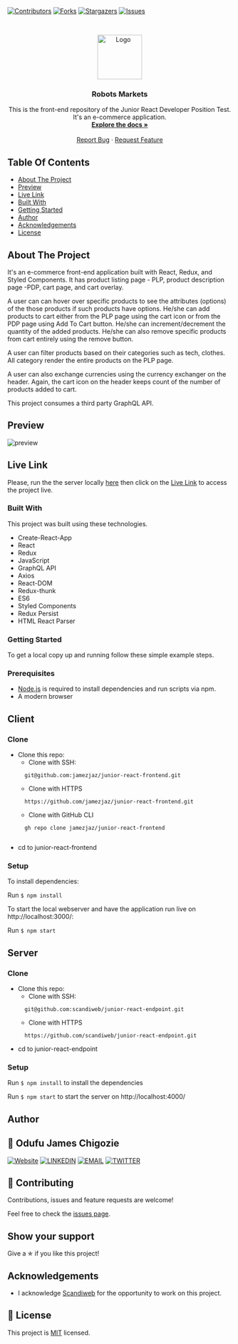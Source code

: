 <!--
*** Thanks for checking out this README Template. If you have a suggestion that would
*** make this better, please fork the repo and create a pull request or simply open
*** an issue with the tag "enhancement".
*** Thanks again! Now go create something AMAZING! :D
-->

<!-- PROJECT SHIELDS -->
<!--
*** I'm using markdown "reference style" links for readability.
*** Reference links are enclosed in brackets [ ] instead of parentheses ( ).
*** See the bottom of this document for the declaration of the reference variables
*** for contributors-url, forks-url, etc. This is an optional, concise syntax you may use.
*** https://www.markdownguide.org/basic-syntax/#reference-style-links
-->
[![Contributors][contributors-shield]][contributors-url]
[![Forks][forks-shield]][forks-url]
[![Stargazers][stars-shield]][stars-url]
[![Issues][issues-shield]][issues-url]


<!-- PROJECT LOGO -->
<br />
<p align="center">
  <a href="https://github.com/jamezjaz/Robot_Market">
    <img src="../junior-react-frontend/src/assets/icons/logo.png" alt="Logo" width="100" height="100">
  </a>

  <h3 align="center">Robots Markets</h3>

  <p align="center">
    This is the front-end repository of the Junior React Developer Position Test. It's an e-commerce application.
    <br />
    <a href="https://github.com/jamezjaz/Robot_Market"><strong>Explore the docs »</strong></a>
    <br />
    <br />
    <a href="https://github.com/jamezjaz/Robot_Market/issues">Report Bug</a>
    ·
    <a href="https://github.com/jamezjaz/Robot_Market/issues">Request Feature</a>
  </p>
</p>

<!-- TABLE OF CONTENTS -->
## Table Of Contents

* [About The Project](#about-the-project)
* [Preview](#preview)
* [Live Link](#live-link)
* [Built With](#built-with)
* [Getting Started](#getting-started)
* [Author](#author)
* [Acknowledgements](#acknowledgements)
* [License](#license)

<!-- ABOUT THE PROJECT -->
## About The Project
  It's an e-commerce front-end application built with React, Redux, and Styled Components. It has product listing page - PLP, product description page -PDP, cart page, and cart overlay.

  A user can can hover over specific products to see the attributes (options) of the those products if such products have options. He/she can add products to cart either from the PLP page using the cart icon or from the PDP page using Add To Cart button. He/she can increment/decrement the quantity of the added products. He/she can also remove specific products from cart entirely using the remove button.

  A user can filter products based on their categories such as tech, clothes. All category render the entire products on the PLP page.

  A user can also exchange currencies using the currency exchanger on the header. Again, the cart icon on the header keeps count of the number of products added to cart.

  This project consumes a third party GraphQL API.

## Preview
![preview](https://user-images.githubusercontent.com/57812000/156348166-65470deb-b3bc-4e8c-87f7-eee0a6981c32.png)

## Live Link
Please, run the the server locally [here](https://github.com/scandiweb/junior-react-endpoint) then click on the [Live Link](https://james-odufu-entry-react-test.netlify.app/) to access the project live.

### Built With
This project was built using these technologies.
* Create-React-App
* React
* Redux
* JavaScript
* GraphQL API
* Axios
* React-DOM
* Redux-thunk
* ES6
* Styled Components
* Redux Persist
* HTML React Parser

### Getting Started

To get a local copy up and running follow these simple example steps.

### Prerequisites

 * [Node.js](https://nodejs.org/) is required to install dependencies and run scripts via npm.
 * A modern browser

## Client
### Clone
* Clone this repo:
  - Clone with SSH:
  ```
    git@github.com:jamezjaz/junior-react-frontend.git
  ```
  - Clone with HTTPS
  ```
    https://github.com/jamezjaz/junior-react-frontend.git
  ```
  - Clone with GitHub CLI
  ```
    gh repo clone jamezjaz/junior-react-frontend
    
 - cd to junior-react-frontend

### Setup
To install dependencies:

Run ```$ npm install```

To start the local webserver and have the application run live on http://localhost:3000/:

Run ```$ npm start```

## Server
### Clone
* Clone this repo:
  - Clone with SSH:
  ```
    git@github.com:scandiweb/junior-react-endpoint.git
  ```
  - Clone with HTTPS
  ```
    https://github.com/scandiweb/junior-react-endpoint.git
  ```
    
 - cd to junior-react-endpoint
 
### Setup
Run ```$ npm install``` to install the dependencies

Run ```$ npm start``` to start the server on http://localhost:4000/


<!-- CONTACT -->
## Author

## 👤 Odufu James Chigozie

 [![Website](https://img.shields.io/badge/-Website-black?style=for-the-badge&logo=Julia&logoColor=white)](http://jamezjaz.com/)
 [![LINKEDIN](https://img.shields.io/badge/-LINKEDIN-0077B5?style=for-the-badge&logo=Linkedin&logoColor=white)](https://www.linkedin.com/in/jamesgozieodufu/)
 [![EMAIL](https://img.shields.io/badge/-EMAIL-D14836?style=for-the-badge&logo=Mail.Ru&logoColor=white)](mailto:jamezjaz@gmail.com)
 [![TWITTER](https://img.shields.io/badge/-TWITTER-1DA1F2?style=for-the-badge&logo=Twitter&logoColor=white)](https://twitter.com/jamezjaz90)

## 🤝 Contributing

Contributions, issues and feature requests are welcome!

Feel free to check the [issues page](https://github.com/jamezjaz/junior-react-frontend/issues).

## Show your support

Give a ✯ if you like this project!


<!-- ACKNOWLEDGEMENTS -->
## Acknowledgements
* I acknowledge [Scandiweb](https://scandiweb.com//) for the opportunity to work on this project.

<!-- MARKDOWN LINKS & IMAGES -->
<!-- https://www.markdownguide.org/basic-syntax/#reference-style-links -->
[contributors-shield]: https://img.shields.io/github/contributors/jamezjaz/junior-react-frontend.svg?style=flat-square
[contributors-url]: https://github.com/jamezjaz/junior-react-frontend/graphs/contributors
[forks-shield]: https://img.shields.io/github/forks/jamezjaz/junior-react-frontend.svg?style=flat-square
[forks-url]: https://github.com/jamezjaz/junior-react-frontend/network/members
[stars-shield]: https://img.shields.io/github/stars/jamezjaz/junior-react-frontend.svg?style=flat-square
[stars-url]: https://github.com/jamezjaz/junior-react-frontend/stargazers
[issues-shield]: https://img.shields.io/github/issues/jamezjaz/junior-react-frontend.svg?style=flat-square
[issues-url]: https://github.com/jamezjaz/junior-react-frontend/issues

## 📝 License

This project is [MIT](https://opensource.org/licenses/MIT) licensed.
